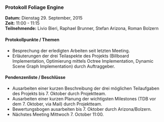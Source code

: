### Protokoll Foliage Engine

**Datum:** Dienstag 29. September, 2015  
**Zeit:** 11:00 - 11:15  
**Teilnehmende:** Livio Bieri, Raphael Brunner, Stefan Arizona, Roman Bolzern


#### Protokollpunkte / Themen
- Besprechung der erledigten Arbeiten seit letzten Meeting.
- Erläuterungen der drei Teilaspekte des Projekts (Billboard Implementation, Optimierung mittels Octree Implementation, Dynamic Scene Graph Implementation) durch Auftraggeber.

#### Pendenzenliste / Beschlüsse
- Ausarbeiten einer kurzen Beschreibung der drei möglichen Teilaufgaben des Projekts bis 7. Oktober durch Projektteam.
- Ausarbeiten einer kurzen Planung der wichtigsten Milestones (TDB vor dem 7. Oktober, via Mail) durch Projektteam.
- Bewertungsbogen ausarbeiten bis 7. Oktober durch Arizona/Bolzern.
- Nächstes Meeting Mittwoch 7. October 11:00.



